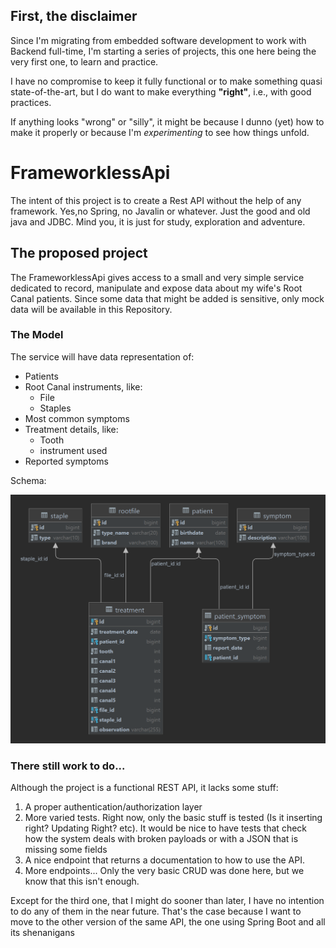 ## First, the disclaimer

Since I'm migrating from embedded software development to work with Backend full-time, I'm starting a series of projects, this one here being the very first one, to learn and practice. 

I have no compromise to keep it fully functional or to make something quasi state-of-the-art, but I do want to make everything **"right"**, i.e., with good practices. 

If anything looks "wrong" or "silly", it might be because I dunno (yet) how to make it properly or because I'm _experimenting_ to see how things unfold. 

# FrameworklessApi

The intent of this project is to create a Rest API without the help of any framework. Yes,no Spring, no Javalin or whatever. Just the good and old java and JDBC.
Mind you, it is just for study, exploration and adventure.


## The proposed project

The FrameworklessApi gives access to a small and very simple service dedicated to record, manipulate and expose data about my wife's Root Canal patients. Since some data
that might be added is sensitive, only mock data will be available in this Repository. 

### The Model

The service will have data representation of:

* Patients
* Root Canal instruments, like:
  * File
  * Staples
* Most common symptoms
* Treatment details, like:
  * Tooth
  * instrument used
* Reported symptoms


Schema:

![database_schema](rootcanal_schema.png)


### There still work to do...

Although the project is a functional REST API, it lacks some stuff:

1. A proper authentication/authorization layer
2. More varied tests. Right now, only the basic stuff is tested (Is it inserting right? Updating Right? etc). It would be nice to have tests that check how the system deals with broken payloads or with a JSON that is missing some fields
3. A nice endpoint that returns a documentation to how to use the API.
4. More endpoints... Only the very basic CRUD was done here, but we know that this isn't enough.

Except for the third one, that I might do sooner than later, I have no intention to do any of them in the near future. That's the case because I want to move to the other version of the same API, the one using Spring Boot and all its shenanigans
